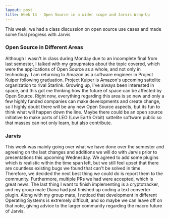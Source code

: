 ```yaml
---
layout: post
title: Week 14 - Open Source in a wider scope and Jarvis Wrap-Up
---
```

This week, we had a class discussion on open source use cases and made some final progress with Jarvis
<!--more-->
### Open Source in Different Areas
Although I wasn't in class during Monday due to an incomplete final from last semester, I talked with my groupmates about the topic covered, which were the applications of Open Source as a whole, and not only in technology. I am returning to Amazon as a software engineer in Project Kuiper following graduation. Project Kuiper is Amazon's upcoming sattelite organization to rival Starlink. Growing up, I've always been interested in space, and this got me thinking how the future of space can be affected by Open Source. Right now, everything regarding this area is so new and only a few highly funded companies can make developments and create change, so I highly doubt there will be any new Open Source aspects, but its fun to think what will happen down the line. Maybe there could be an open source initiative to make parts of LEO (Low Earth Orbit) sattelite software public so that masses can not only learn, but also contribute.

### Jarvis
This week was mainly going over what we have done over the semester and agreeing on the last changes and additions we will do with Jarvis prior to presentations this upcoming Wednesday. We agreed to add some plugins which is realistic within the time span left, but we still feel upset that there are countless existing bugs we found that can't be solved in time. Therefore, we decided the next best thing we could do is report them to the community. Furthermore, multiple PRs we had were accepted, which is great news. The last thing I want to finish implementing is a cryptotracker, and my group mate Diana had just finished up coding a text converter plugin. Along with my group mate, I noticed that development in different Operating Systems is extremely difficult, and so maybe we can leave off on that note, giving advice to the larger community regarding the macro future of Jarvis. 
